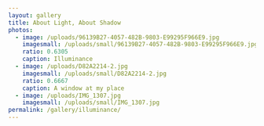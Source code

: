 ```yaml
---
layout: gallery
title: About Light, About Shadow
photos:
  - image: /uploads/96139B27-4057-482B-9803-E99295F966E9.jpg
    imagesmall: /uploads/small/96139B27-4057-482B-9803-E99295F966E9.jpg
    ratio: 0.6305
    caption: Illuminance
  - image: /uploads/D82A2214-2.jpg
    imagesmall: /uploads/small/D82A2214-2.jpg
    ratio: 0.6667
    caption: A window at my place
  - image: /uploads/IMG_1307.jpg
    imagesmall: /uploads/small/IMG_1307.jpg
permalink: /gallery/illuminance/
---
```


  